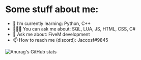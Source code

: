 # Some stuff about me:
- 🌱 I’m currently learning: Python, C++
- 👨🏽‍💻 You can ask me about: SQL, LUA, JS, HTML, CSS, C#
- 💬 Ask me about: FiveM development
- 📫 How to reach me (discord): Jaccosf#9845

![Anurag's GitHub stats](https://github-readme-stats.vercel.app/api?username=Jaccosf&count_private=true&show_icons=true&theme=react)

<!-- [![Top Langs](https://github-readme-stats.vercel.app/api/top-langs/?username=Jaccosf)](https://github.com/anuraghazra/github-readme-stats)
 -->
<!--
**Jaccosf/Jaccosf** is a ✨ _special_ ✨ repository because its `README.md` (this file) appears on your GitHub profile.

Here are some ideas to get you started:

- 🔭 I’m currently working on ...
- 🌱 I’m currently learning ...
- 👯 I’m looking to collaborate on ...
- 🤔 I’m looking for help with ...
- 💬 Ask me about ...
- 📫 How to reach me: ...
- 😄 Pronouns: ...
- ⚡ Fun fact: ...
-->
